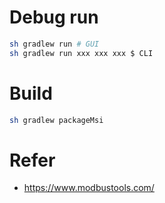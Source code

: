 # Debug run
```sh
sh gradlew run # GUI
sh gradlew run xxx xxx xxx $ CLI
```

# Build
```sh
sh gradlew packageMsi
```

# Refer

- https://www.modbustools.com/

